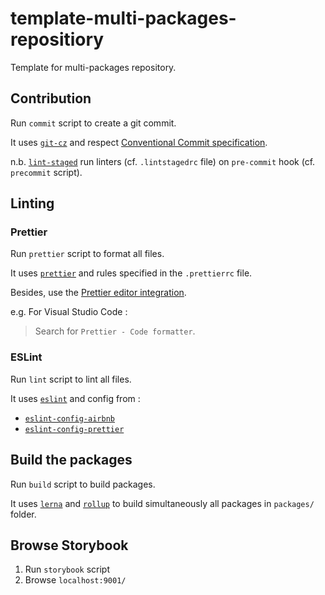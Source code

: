 # template-multi-packages-repositiory

Template for multi-packages repository.

## Contribution

Run `commit` script to create a git commit.

It uses [`git-cz`](https://github.com/streamich/git-cz) and respect [Conventional Commit specification](https://www.conventionalcommits.org/en/v1.0.0-beta.2/#specification).

n.b. [`lint-staged`](https://github.com/okonet/lint-staged) run linters (cf. `.lintstagedrc` file) on `pre-commit` hook (cf. `precommit` script).

## Linting

### Prettier

Run `prettier` script to format all files.

It uses [`prettier`](https://github.com/prettier/prettier) and rules specified in the `.prettierrc` file.

Besides, use the [Prettier editor integration](https://prettier.io/docs/en/editors.html).

e.g. For Visual Studio Code :

> Search for `Prettier - Code formatter`.

### ESLint

Run `lint` script to lint all files.

It uses [`eslint`](https://github.com/eslint/eslint) and config from :

- [`eslint-config-airbnb`](https://github.com/airbnb/javascript/tree/master/packages/eslint-config-airbnb)
- [`eslint-config-prettier`](https://github.com/prettier/eslint-config-prettier)

## Build the packages

Run `build` script to build packages.

It uses [`lerna`](https://github.com/lerna/lerna) and [`rollup`](https://github.com/rollup/rollup) to build simultaneously all packages in `packages/` folder.

## Browse Storybook

1. Run `storybook` script
2. Browse `localhost:9001/`
